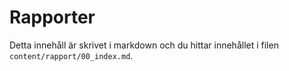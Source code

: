 ---
---
Rapporter
=========================
Detta innehåll är skrivet i markdown och du hittar innehållet i filen `content/rapport/00_index.md`.


